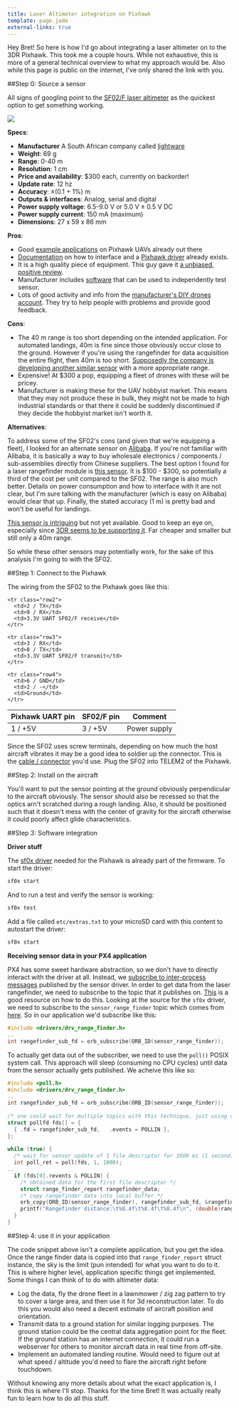 ```yaml
---
title: Laser Altimeter integration on Pixhawk
template: page.jade
external-links: true
---
```


Hey Bret! So here is how I'd go about integrating a laser altimeter on to the 3DR Pixhawk. This took me a couple hours. While not exhaustive, this is more of a general technical overview to what my approach would be. Also while this page is public on the internet, I've only shared the link with you.

##Step 0: Source a sensor

All signs of googling point to the [SF02/F laser altimeter](http://www.lightware.co.za/shop/en/lrf-modules/7-sf02f.html) as the quickest option to get something working.

<div class="media-container">

<img src="https://pixhawk.org/_media/peripherals/sf02_f_laser_rangefinder_pixhawk_wiring.jpg?w=600&tok=605f64">

</div>

**Specs**:

- **Manufacturer** A South African company called [lightware](http://www.lightware.co.za/shop/en/)
- **Weight**: 69 g
- **Range**: 0-40 m
- **Resolution**: 1 cm
- **Price and availability**: $300 each, currently on backorder!
- **Update rate**: 12 hz
- **Accuracy**: ±(0.1 + 1%) m
- **Outputs & interfaces**: Analog, serial and digital
- **Power supply voltage**: 6.5-9.0 V or 5.0 V ± 0.5 V DC
- **Power supply current**: 150 mA (maximum)
- **Dimensions**: 27 x 59 x 86 mm

**Pros**:

- Good [example applications](https://pixhawk.org/platforms/planes/phantom_fpv_flying_wing#px4_fmu_build_log) on Pixhawk UAVs already out there
- [Documentation](https://pixhawk.org/peripherals/rangefinder) on how to interface and a [Pixhawk driver](https://github.com/PX4/Firmware/tree/master/src/drivers/sf0x) already exists.
- It is a high quality piece of equipment. This guy gave it [a unbiased, positive review](http://diydrones.com/profiles/blogs/sf02-laser-altimeter-review).
- Manufacturer includes [software](http://www.lightware.co.za/shop/en/content/8-software) that can be used to independently test sensor.
- Lots of good activity and info from the [manufacturer's DIY drones account](http://diydrones.com/profile/LaserDeveloper). They try to help people with problems and provide good feedback.

**Cons**:

- The 40 m range is too short depending on the intended application. For automated landings, 40m is fine since those obviously occur close to the ground. However if you're using the rangefinder for data acquisition the entire flight, then 40m is too short. [Supposedly the company is developing another similar sensor](http://diydrones.com/forum/topics/looking-for-new-technology-1?commentId=705844%3AComment%3A1761627&xg_source=activity) with a more appropriate range.
- Expensive! At $300 a pop, equipping a fleet of drones with these will be pricey.
- Manufacturer is making these for the UAV hobbyist market. This means that they may not produce these in bulk, they might not be made to high industrial standards or that there it could be suddenly discontinued if they decide the hobbyist market isn't worth it.

**Alternatives**:

To address some of the SF02's cons (and given that we're equipping a fleet), I looked for an alternate sensor on [Alibaba](http://www.alibaba.com/). If you're not familiar with Alibaba, it is basically a way to buy wholesale electronics / components / sub-assemblies directly from Chinese suppliers. The best option I found for a laser rangefinder module is [this sensor](http://www.alibaba.com/product-detail/rangefinder-module_713054756.html). It is $100 - $300, so potentially a third of the cost per unit compared to the SF02. The range is also much better. Details on power consumption and how to interface with it are not clear, but I'm sure talking with the manufacturer (which is easy on Alibaba) would clear that up. Finally, the stated accuracy (1 m) is pretty bad and won't be useful for landings.

[This sensor is intriguing](http://www.dragoninnovation.com/projects/32-lidar-lite-by-pulsedlight) but not yet available. Good to keep an eye on, especially since [3DR seems to be supporting it](https://store.3drobotics.com/products/lidar-lite/). Far cheaper and smaller but still only a 40m range.

So while these other sensors may potentially work, for the sake of this analysis I'm going to with the SF02.

##Step 1: Connect to the Pixhawk

The wiring from the SF02 to the Pixhawk goes like this:

<table class="table table-striped table-bordered table-condensed">
  <thead>
    <tr>
      <th>Pixhawk UART pin</th>
      <th>SF02/F pin</th>
      <th>Comment</th>
    </tr>
  </thead>

  <tbody>
    <tr class="row1">
      <td>1 / +5V</td>
      <td>3 / +5V</td>
      <td>Power supply</td>
    </tr>

    <tr class="row2">
      <td>2 / TX</td>
      <td>9 / RX</td>
      <td>3.3V UART SF02/F receive</td>
    </tr>

    <tr class="row3">
      <td>3 / RX</td>
      <td>8 / TX</td>
      <td>3.3V UART SF02/F transmit</td>
    </tr>

    <tr class="row4">
      <td>6 / GND</td>
      <td>2 / -</td>
      <td>Ground</td>
    </tr>
  </tbody>
</table>

Since the SF02 uses screw terminals, depending on how much the host aircraft vibrates it may be a good idea to soldier up the connector. This is the [cable / connector](https://store.3drobotics.com/products/df13-6-position-connector-45-cm) you'd use. Plug the SF02 into TELEM2 of the Pixhawk.

##Step 2: Install on the aircraft

You'll want to put the sensor pointing at the ground obviously perpendicular to the aircraft obviously. The sensor should also be recessed so that the optics arn't scratched during a rough landing. Also, it should be positioned such that it doesn't mess with the center of gravity for the aircraft otherwise it could poorly affect glide characteristics.

##Step 3: Software integration

**Driver stuff**

The [sf0x driver](https://github.com/PX4/Firmware/tree/master/src/drivers/sf0x) needed for the Pixhawk is already part of the firmware. To start the driver:

```bash
sf0x start
```

And to run a test and verify the sensor is working:

```bash
sf0x test
```

Add a file called `etc/extras.txt` to your microSD card with this content to autostart the driver:

```bash
sf0x start
```

**Receiving sensor data in your PX4 application**

PX4 has some sweet hardware abstraction, so we don't have to directly interact with the driver at all. Instead, we [subscribe to inter-process messages](http://pixhawk.org/dev/px4_simple_app#step_5subscribing_sensor_data) published by the sensor driver. In order to get data from the laser rangefinder, we need to subscribe to the topic that it publishes on. [This](http://pixhawk.org/dev/shared_object_communication) is a good resource on how to do this. Looking at the source for the `sf0x` driver, we need to subscribe to the `sensor_range_finder` topic which comes from [here](https://github.com/PX4/Firmware/blob/master/src/drivers/drv_range_finder.h). So in our application we'd subscribe like this:

```c
#include <drivers/drv_range_finder.h>
..
int rangefinder_sub_fd = orb_subscribe(ORB_ID(sensor_range_finder));
```

To actually get data out of the subscriber, we need to use the `poll()` POSIX system call. This approach will sleep (consuming no CPU cycles) until data from the sensor actually gets published. We acheive this like so:

```c
#include <poll.h>
#include <drivers/drv_range_finder.h>
..
int rangefinder_sub_fd = orb_subscribe(ORB_ID(sensor_range_finder));
 
/* one could wait for multiple topics with this technique, just using one here */
struct pollfd fds[] = {
  { .fd = rangefinder_sub_fd,   .events = POLLIN },
};
 
while (true) {
  /* wait for sensor update of 1 file descriptor for 1000 ms (1 second) */
  int poll_ret = poll(fds, 1, 1000);
..
  if (fds[0].revents & POLLIN) {
    /* obtained data for the first file descriptor */
    struct range_finder_report rangefinder_data;
    /* copy rangefinder data into local buffer */
    orb_copy(ORB_ID(sensor_range_finder), rangefinder_sub_fd, &rangefinder_data);
    printf("Rangefinder distance:\t%8.4f\t%8.4f\t%8.4f\n", (double)rangefinder_data.distance[0]);
  }
}
```

##Step 4: use it in your application

The code snippet above isn't a complete application, but you get the idea. Once the range finder data is copied into that `range_finder_report` struct instance, the sky is the limit (pun intended) for what you want to do to it. This is where higher level, application specific things get implemented. Some things I can think of to do with altimeter data:

- Log the data, fly the drone fleet in a lawnmower / zig zag pattern to try to cover a large area, and then use it for 3d reconstruction later. To do this you would also need a decent estimate of aircraft position and orientation.
- Transmit data to a ground station for similar logging purposes. The ground station could be the central data aggregation point for the fleet. If the ground station has an internet connection, it could run a webserver for others to monitor aircraft data in real time from off-site. 
- Implement an automated landing routine. Would need to figure out at what speed / altitude you'd need to flare the aircraft right before touchdown.

Without knowing any more details about what the exact application is, I think this is where I'll stop. Thanks for the time Bret! It was actually really fun to learn how to do all this stuff.
